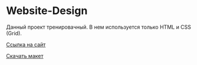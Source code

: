 # Website-Design

Данный проект тренировачный. В нем используется только HTML и CSS (Grid).

<a href="https://html-preview.github.io/?url=https://github.com/MiroshnikovLI/Website-Design/blob/main/index.html>">Ссылка на сайт</a>

<a href="https://github.com/MiroshnikovLI/Website-Design/raw/main/website-design.fig">Скачать макет</a>